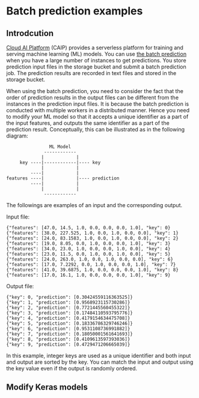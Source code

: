 # Batch prediction examples

## Introdcution

[Cloud AI Platform](https://cloud.google.com/ai-platform) (CAIP) provides a serverless platform for training and serving machine learning (ML) models. You can use [the batch prediction](https://cloud.google.com/ai-platform/prediction/docs/batch-predict) when you have a large number of instances to get predictions. You store prediction input files in the storage bucket and submit a batch prediction job. The prediction results are recorded in text files and stored in the storage bucket.

When using the batch prediction, you need to consider the fact that the order of prediction results in the output files can be different from the instances in the prediction input files. It is because the batch prediction is conducted with multiple workers in a distributed manner. Hence you need to modify your ML model so that it accepts a unique identifier as a part of the input features, and outputs the same identifier as a part of the prediction result. Conceptually, this can be illustrated as in the following diagram:

```
                ML Model
              ------------
             |            |
     key ----|------------|---- key
             |            |
         ----|            |
features ----|            |---- prediction
         ----|            |
             |            |
              ------------

```

The followings are examples of an input and the corresponding output.

Input file:
```
{"features": [47.0, 14.5, 1.0, 0.0, 0.0, 0.0, 1.0], "key": 0}
{"features": [38.0, 227.525, 1.0, 0.0, 1.0, 0.0, 0.0], "key": 1}
{"features": [24.0, 83.1583, 1.0, 0.0, 1.0, 0.0, 0.0], "key": 2}
{"features": [19.0, 8.05, 0.0, 1.0, 0.0, 0.0, 1.0], "key": 3}
{"features": [34.0, 23.0, 1.0, 0.0, 0.0, 1.0, 0.0], "key": 4}
{"features": [23.0, 11.5, 0.0, 1.0, 0.0, 1.0, 0.0], "key": 5}
{"features": [24.0, 263.0, 1.0, 0.0, 1.0, 0.0, 0.0], "key": 6}
{"features": [17.0, 7.2292, 0.0, 1.0, 0.0, 0.0, 1.0], "key": 7}
{"features": [41.0, 39.6875, 1.0, 0.0, 0.0, 0.0, 1.0], "key": 8}
{"features": [17.0, 16.1, 1.0, 0.0, 0.0, 0.0, 1.0], "key": 9}
```

Output file:
```
{"key": 0, "prediction": [0.30424559116363525]}
{"key": 1, "prediction": [0.9568923115730286]}
{"key": 2, "prediction": [0.7721445560455322]}
{"key": 3, "prediction": [0.17484110593795776]}
{"key": 4, "prediction": [0.4179154634475708]}
{"key": 5, "prediction": [0.18336786329746246]}
{"key": 6, "prediction": [0.9531108736991882]}
{"key": 7, "prediction": [0.18050001561641693]}
{"key": 8, "prediction": [0.4109613597393036]}
{"key": 9, "prediction": [0.4729471206665039]}
```

In this example, integer keys are used as a unique identifier and both input and output are sorted by the key. You can match the input and output using the key value even if the output is randomly ordered.

## Modify Keras models


